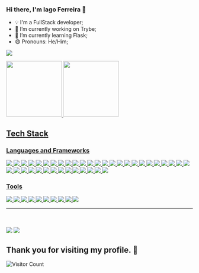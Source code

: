 
### Hi there, I'm Iago Ferreira 👋

- 💡 I'm a FullStack developer;
- 🔭 I’m currently working on Trybe;
- 🌱 I’m currently learning Flask;
- 😄 Pronouns: He/Him;

<a href="https://iagopferreira.github.io/portfolio-react/" target="_blank" style="margin: auto"><img src="https://img.shields.io/badge/Cheky my Portfolio-151B22.svg?style=for-the-badge&logo=firefox&logoColor=#FF7139"></a>

<section>
  <a href="https://github.com/IagoPFerreira">
  <img height="150em" src="https://github-readme-stats.vercel.app/api?username=IagoPFerreira&show_icons=true&theme=tokyonight&include_all_commits=true&count_private=true"/>
  <img height="150em" src="https://github-readme-stats.vercel.app/api/top-langs/?username=IagoPFerreira&layout=compact&langs_count=7&theme=tokyonight"/>
</section>
  
<section><h2>Tech Stack</h2>
  <h3>Languages and Frameworks</h3>
  <img src="https://img.shields.io/badge/Bootstrap-563D7C?style=for-the-badge&logo=bootstrap&logoColor=white">
  <img src="https://img.shields.io/badge/Beautiful_Soup-000000?style=for-the-badge&logo=beautiful-soup&logoColor=white">
  <img src="https://img.shields.io/badge/Chai-A30802?style=for-the-badge&logo=Chai&logoColor=white">
  <img src="https://img.shields.io/badge/Context_API-20232A?style=for-the-badge&logo=react&logoColor=61DAFB">
  <img src="https://img.shields.io/badge/CSS3-1572B6?style=for-the-badge&logo=css3&logoColor=white">
  <img src="https://img.shields.io/badge/Django-042616?style=for-the-badge&logo=django&logoColor=white">
  <img src="https://img.shields.io/badge/Django_Rest_Framework-042616?style=for-the-badge&logo=django&logoColor=white">
  <img src="https://img.shields.io/badge/Docker-013F8C?style=for-the-badge&logo=docker&logoColor=white">
  <img src="https://img.shields.io/badge/-cypress-%23E5E5E5?style=for-the-badge&logo=cypress&logoColor=058a5e">
  <img src="https://img.shields.io/badge/eslint-3A33D1?style=for-the-badge&logo=eslint&logoColor=white">
  <img src="https://img.shields.io/badge/express.js-%23404d59.svg?style=for-the-badge&logo=express&logoColor=%2361DAFB">
  <img src="https://img.shields.io/badge/express_async_errors-C21325?style=for-the-badge&logo=express-async-errors&logoColor=white">
  <img src="https://img.shields.io/badge/flask-000?style=for-the-badge&logo=flask&logoColor=white">
  <img src="https://img.shields.io/badge/Heroku-430098?style=for-the-badge&logo=heroku&logoColor=white">
  <img src="https://img.shields.io/badge/HTML5-E34F26?style=for-the-badge&logo=html5&logoColor=white">  
  <img src="https://img.shields.io/badge/javascript-%23323330.svg?style=for-the-badge&logo=javascript&logoColor=%23F7DF1E">
  <img src="https://img.shields.io/badge/Jest-%23C21325?style=for-the-badge&logo=jest&logoColor=white">
  <img src="https://img.shields.io/badge/json-5E5C5C?style=for-the-badge&logo=json&logoColor=white">
  <img src="https://img.shields.io/badge/JWT-000000?style=for-the-badge&logo=JSON-web-tokens&logoColor=white">
  <img src="https://img.shields.io/badge/Markdown-000000?style=for-the-badge&logo=markdown&logoColor=white">  
  <img src="https://img.shields.io/badge/Mocha-8D6748?style=for-the-badge&logo=Mocha&logoColor=white">
  <img src="https://img.shields.io/badge/MongoDB-4EA94B?style=for-the-badge&logo=mongodb&logoColor=white">
  <img src="https://img.shields.io/badge/Mongoose-A62E2E?style=for-the-badge&logo=mongoose&logoColor=white">
  <img src="https://img.shields.io/badge/MySQL-00006E?style=for-the-badge&logo=mysql&logoColor=white">
  <img src="https://img.shields.io/badge/NestJS-C21325?style=for-the-badge&logo=nestjs&logoColor=white">
  <img src="https://img.shields.io/badge/Node.js-339933?style=for-the-badge&logo=nodedotjs&logoColor=white">
  <img src="https://img.shields.io/badge/Pymongo-4EA94B?style=for-the-badge&logo=mongodb&logoColor=ffdd54">
  <img src="https://img.shields.io/badge/Pytest-009FE3?style=for-the-badge&logo=pytest&logoColor=ffdd54">
  <img src="https://img.shields.io/badge/Python-3776AB?style=for-the-badge&logo=python&logoColor=ffdd54">
  <img src="https://img.shields.io/badge/React-20232A?style=for-the-badge&logo=react&logoColor=61DAFB">  
  <img src="https://img.shields.io/badge/React_Router-CA4245?style=for-the-badge&logo=react-router&logoColor=white">  
  <img src="https://img.shields.io/badge/Redux-593D88?style=for-the-badge&logo=redux&logoColor=white">
  <img src="https://img.shields.io/badge/RTL-C21325?style=for-the-badge&logo=testing-library&logoColor=white">
  <img src="https://img.shields.io/badge/Sequelize-E5E5E5?style=for-the-badge&logo=sequelize&logoColor=51B1E7">
  <img src="https://img.shields.io/badge/Sinon-FFEBA3?style=for-the-badge&logo=Sinon&logoColor=white">
  <img src="https://img.shields.io/badge/Socket.io-black?style=for-the-badge&logo=socket.io&badgeColor=010101">
  <img src="https://img.shields.io/badge/stylelint-000?style=for-the-badge&logo=stylelint&logoColor=white">
  <img src="https://img.shields.io/badge/Typescript-2F78C6?style=for-the-badge&logo=typescript&logoColor=white">
  <img src="https://img.shields.io/badge/Unittest-2F78C6?style=for-the-badge&logo=python&logoColor=ffdd54">
  
<h3>Tools</h3>
<img src="https://img.shields.io/badge/Clarizen-0052CD?style=for-the-badge&logo=clarizen&logoColor=white">
<img src="https://img.shields.io/badge/Figma-F24E1E?style=for-the-badge&logo=figma&logoColor=white">
<img src="https://img.shields.io/badge/Insomnia-5849be?style=for-the-badge&logo=Insomnia&logoColor=white">
<img src="https://img.shields.io/badge/Linux-FCC624?style=for-the-badge&logo=linux&logoColor=black">
<img src="https://img.shields.io/badge/Notion-%23000000.svg?style=for-the-badge&logo=notion&logoColor=white">
<img src="https://img.shields.io/badge/npm-CB3837?style=for-the-badge&logo=npm&logoColor=white">
<img src="https://img.shields.io/badge/Postman-FF6C37?style=for-the-badge&logo=Postman&logoColor=white">
<img src="https://img.shields.io/badge/slack-2FB67C?style=for-the-badge&logo=slack&logoColor=white">
<img src="https://img.shields.io/badge/Trello-0052CC?style=for-the-badge&logo=trello&logoColor=white">
<img src="https://img.shields.io/badge/VSCode-0052CC?style=for-the-badge&logo=visual-studio-code&logoColor=white">
 
</section>

---

<section style="margin-top: 50px"> 
  <a href = "mailto:iago.pferreiravr@gmail.com"><img src="https://img.shields.io/badge/-Gmail-%23333?style=for-the-badge&logo=gmail&logoColor=white" target="_blank"></a>
  <a href="https://www.linkedin.com/in/iago-de-paula-ferreira-45b501128/" target="blank"><img src="https://img.shields.io/badge/-LinkedIn-%230077B5?style=for-the-badge&logo=linkedin&logoColor=white" target="_blank"></a> 
</section>


## Thank you for visiting my profile. :gem:
![Visitor Count](https://profile-counter.glitch.me/IagoPFerreira/count.svg)
